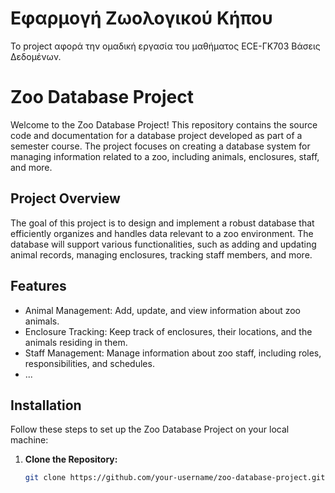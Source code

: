# Εφαρμογή Ζωολογικού Κήπου
Το project αφορά την ομαδική εργασία του μαθήματος ECE-ΓΚ703 Βάσεις Δεδομένων.

# Zoo Database Project

Welcome to the Zoo Database Project! This repository contains the source code and documentation for a database project developed as part of a semester course. The project focuses on creating a database system for managing information related to a zoo, including animals, enclosures, staff, and more.

## Project Overview

The goal of this project is to design and implement a robust database that efficiently organizes and handles data relevant to a zoo environment. The database will support various functionalities, such as adding and updating animal records, managing enclosures, tracking staff members, and more.

## Features

- Animal Management: Add, update, and view information about zoo animals.
- Enclosure Tracking: Keep track of enclosures, their locations, and the animals residing in them.
- Staff Management: Manage information about zoo staff, including roles, responsibilities, and schedules.
- ...

## Installation

Follow these steps to set up the Zoo Database Project on your local machine:

1. **Clone the Repository:**
   ```bash
   git clone https://github.com/your-username/zoo-database-project.git

